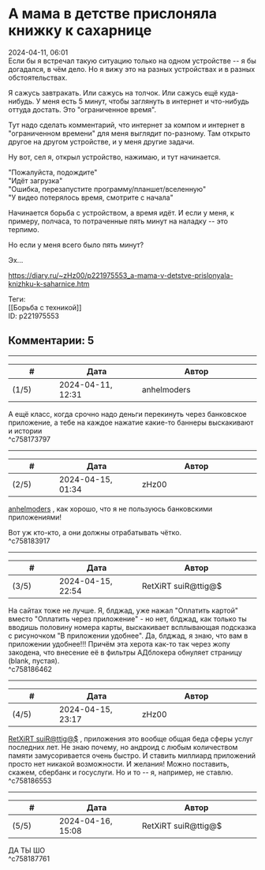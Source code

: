 А мама в детстве прислоняла книжку к сахарнице
==============================================

  
2024-04-11, 06:01  
 Если бы я встречал такую ситуацию только на одном устройстве -- я бы догадался, в чём дело. Но я вижу это на разных устройствах и в разных обстоятельствах.   
   
 Я сажусь завтракать. Или сажусь на толчок. Или сажусь ещё куда-нибудь. У меня есть 5 минут, чтобы заглянуть в интернет и что-нибудь оттуда достать. Это "ограниченное время".   
   
  Тут надо сделать комментарий, что интернет за компом и интернет в "ограниченном времени" для меня выглядит по-разному. Там открыто другое на другом устройстве, и у меня другие задачи.    
   
 Ну вот, сел я, открыл устройство, нажимаю, и тут начинается.   
   
 "Пожалуйста, подождите"   
 "Идёт загрузка"   
 "Ошибка, перезапустите программу/планшет/вселенную"   
 "У видео потерялось время, смотрите с начала"   
   
 Начинается борьба с устройством, а время идёт. И если у меня, к примеру, полчаса, то потраченные пять минут на наладку -- это терпимо.   
   
 Но если у меня всего было пять минут?   
   
 Эх...   
  
<https://diary.ru/~zHz00/p221975553_a-mama-v-detstve-prislonyala-knizhku-k-saharnice.htm>  
  
Теги:  
[[Борьба с техникой]]  
ID: p221975553  


Комментарии: 5
--------------

  


---



|         #         |              Дата              |                     Автор                     |           ID           |
| --- | --- | --- | --- |
| (1/5) | 2024-04-11, 12:31 | anhelmoders | c758173797 |

  
 А ещё класс, когда срочно надо деньги перекинуть через банковское приложение, а тебе на каждое нажатие какие-то баннеры выскакивают и истории   
 ^c758173797

---



|         #         |              Дата              |                     Автор                     |           ID           |
| --- | --- | --- | --- |
| (2/5) | 2024-04-15, 01:34 | zHz00 | c758183917 |

  
  [anhelmoders](https://anhelmoders.diary.ru "No plans. Only wonders.")  , как хорошо, что я не пользуюсь банковскими приложениями!   
   
 Вот уж кто-кто, а они должны отрабатывать чётко.   
 ^c758183917

---



|         #         |              Дата              |                     Автор                     |           ID           |
| --- | --- | --- | --- |
| (3/5) | 2024-04-15, 22:54 | RetXiRT suiR@ttig@$ | c758186462 |

  
 На сайтах тоже не лучше. Я, блджад, уже нажал "Оплатить картой" вместо "Оплатить через приложение" - но нет, блджад, как только ты вводишь половину номера карты, выскакивает всплывающая подсказка с рисуночком "В приложении удобнее". Да, блджад, я знаю, что вам в приложении удобнее!!! Причём эта херота как-то так через жопу закодена, что внесение её в фильтры АДблокера обнуляет страницу (blank, пустая).   
 ^c758186462

---



|         #         |              Дата              |                     Автор                     |           ID           |
| --- | --- | --- | --- |
| (4/5) | 2024-04-15, 23:17 | zHz00 | c758186553 |

  
  [RetXiRT suiR@ttig@$](https://Hellspawn.diary.ru "Atomicautionuclear")  , приложения это вообще общая беда сферы услуг последних лет. Не знаю почему, но андроид с любым количеством памяти замусоривается очень быстро. И ставить миллиард приложений просто нет никакой возможности. И желания! Можно поставить, скажем, сбербанк и госуслуги. Но и то -- я, например, не ставлю.   
 ^c758186553

---



|         #         |              Дата              |                     Автор                     |           ID           |
| --- | --- | --- | --- |
| (5/5) | 2024-04-16, 15:08 | RetXiRT suiR@ttig@$ | c758187761 |

  
 ДА ТЫ ШО   
 ^c758187761